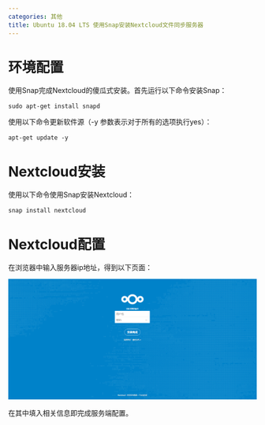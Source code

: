 ```yaml
---
categories: 其他
title: Ubuntu 18.04 LTS 使用Snap安装Nextcloud文件同步服务器
---
```


# 环境配置

使用Snap完成Nextcloud的傻瓜式安装。首先运行以下命令安装Snap：

```shell
sudo apt-get install snapd
```

使用以下命令更新软件源（-y 参数表示对于所有的选项执行yes）：

```shell
apt-get update -y
```

# Nextcloud安装

使用以下命令使用Snap安装Nextcloud：

```shell
snap install nextcloud
```

# Nextcloud配置

在浏览器中输入服务器ip地址，得到以下页面：

![](../../img/nextcloud20190521.png)

在其中填入相关信息即完成服务端配置。